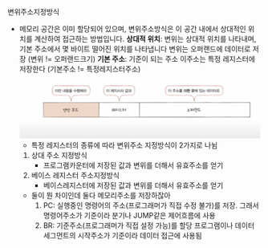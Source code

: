 변위주소지정방식
- 메모리 공간은 이미 할당되어 있으며, 변위주소방식은 이 공간 내에서 상대적인 위치를 계산하여 접근하는 방법입니다.
	**상대적 위치**: 변위는 상대적 위치를 나타내며, 기본 주소에서 몇 바이트 떨어진 위치를 나타냅니다 변위는 오퍼랜드에 데이터로 저장
	(변위 != 오퍼랜드크기)
	**기본 주소**: 기준이 되는 주소 이주소는 특정 레지스터에 저장한다 (기본주소 != 특정레지스터주소)
	![](03_educations/2024/computer(youtube)/picture/3.02.41.png)
	- 특정 레지스터의 종류에 따라 변위주소 지정방식이 2가지로 나뉨
	1) 상대 주소 지정방식
		- 프로그램카운터에 저장된 값과 변위를 더해서 유효주소를 얻기
	2) 베이스 레지스터 주소지정방식
		- 베이스레지스터에 저장된 값과  변위를 더해서 유효주소를 얻기
	- 둘이 뭔 차이인데 둘다 메모리주소를 저장하잖아
		1) PC: 실행중인 명령어의 주소(프로그래머가 직접 수정 불가)를 저장.
			그래서 명령어주소가 기준이라 분기나 JUMP같은 제어흐름에 사용
		2) BR: 기준주소(프로그래머가 직접 설정 가능)를 할당
			프로그램이나 데이터세그먼트의 시작주소가 기준이라 데이터 접근에 사용됨
